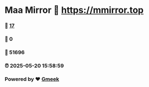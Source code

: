 # Maa Mirror :link: https://mmirror.top 
### :page_facing_up: [17](https://mmirror.top/tag.html) 
### :speech_balloon: 0 
### :hibiscus: 51696 
### :alarm_clock: 2025-05-20 15:58:59 
### Powered by :heart: [Gmeek](https://github.com/Meekdai/Gmeek)

